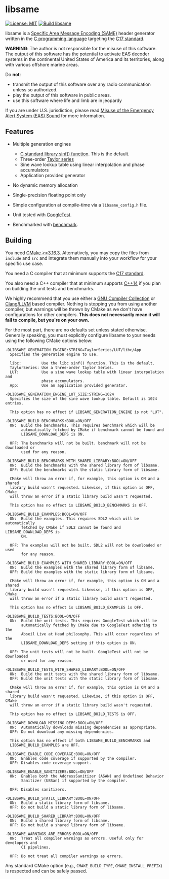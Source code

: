 # libsame

[![License: MIT](https://img.shields.io/badge/License-MIT-yellow.svg)](https://opensource.org/licenses/MIT) [![Build libsame](https://github.com/mcroddev/libsame/actions/workflows/build.yml/badge.svg)](https://github.com/mcroddev/libsame/actions/workflows/build.yml)

libsame is a [Specific Area Message Encoding (SAME)](https://en.wikipedia.org/wiki/Specific_Area_Message_Encoding) header generator
written in the [C programming language](https://en.wikipedia.org/wiki/C_(programming_language)) targeting the [C17 standard](https://en.wikipedia.org/wiki/C17_(C_standard_revision)).

**WARNING**: The author is not responsible for the misuse of this software. The
output of this software has the potential to activate EAS decoder systems in the
continental United States of America and its territories, along with various
offshore marine areas.

Do **not**:

- transmit the output of this software over any radio communication unless
  so authorized.
- play the output of this software in public areas.
- use this software where life and limb are in jeopardy

If you are under U.S. jurisdiction, please read 
[Misuse of the Emergency Alert System (EAS) Sound](https://www.fcc.gov/enforcement/areas/misuse-eas-sound) for more information.

## Features

* Multiple generation engines
  - [C standard library sinf() function](https://linux.die.net/man/3/sinf). This is the default.
  - Three-order [Taylor series](https://en.wikipedia.org/wiki/Taylor_series)
  - Sine wave lookup table using linear interpolation and phase accumulators
  - Application provided generator

* No dynamic memory allocation
* Single-precision floating point only
* Simple configuration at compile-time via a `libsame_config.h` file.

* Unit tested with [GoogleTest](https://github.com/google/googletest).
* Benchmarked with [benchmark](https://github.com/google/benchmark).

## Building

You need [CMake >=3.16.3](https://cmake.org). Alternatively, you may copy the
files from `include` and `src` and integrate them manually into your workflow
for your specific use case.

You need a C compiler that at minimum supports the [C17 standard](https://en.wikipedia.org/wiki/C17_(C_standard_revision)).

You also need a C++ compiler that at minimum supports [C++14](https://en.wikipedia.org/wiki/C%2B%2B14)
if you plan on building the unit tests and benchmarks.

We highly recommend that you use either a [GNU Compiler Collection](https://gcc.gnu.org/) or
[Clang/LLVM](https://clang.llvm.org/) based compiler. Nothing is stopping you from using another
compiler, but warnings will be thrown by CMake as we don't have configurations
for other compilers. **This does not necessarily mean it will fail to compile,
but you're on your own.**

For the most part, there are no defaults set unless stated otherwise. Generally
speaking, you must explicitly configure libsame to your needs using the
following CMake options below:

    -DLIBSAME_GENERATION_ENGINE:STRING=TaylorSeries/LUT/libc/App
      Specifies the generation engine to use.

      libc:         Use the libc sinf() function. This is the default.
      TaylorSeries: Use a three-order Taylor Series.
      LUT:          Use a sine wave lookup table with linear interpolation and
                    phase accumulators.
      App:          Use an application provided generator.

    -DLIBSAME_GENERATION_ENGINE_LUT_SIZE:STRING=1024
      Specifies the size of the sine wave lookup table. Default is 1024 entries.

      This option has no effect if LIBSAME_GENERATION_ENGINE is not "LUT".

    -DLIBSAME_BUILD_BENCHMARKS:BOOL=ON/OFF
      ON:  Build the benchmarks. This requires benchmark which will be
           automatically fetched by CMake if benchmark cannot be found and
           LIBSAME_DOWNLOAD_DEPS is ON.

      OFF: The benchmarks will not be built. benchmark will not be downloaded or
           used for any reason.

    -DLIBSAME_BUILD_BENCHMARKS_WITH_SHARED_LIBRARY:BOOL=ON/OFF
      ON:  Build the benchmarks with the shared library form of libsame.
      OFF: Build the benchmarks with the static library form of libsame.

      CMake will throw an error if, for example, this option is ON and a shared
      library build wasn't requested. Likewise, if this option is OFF, CMake
      will throw an error if a static library build wasn't requested.

      This option has no effect is LIBSAME_BUILD_BENCHMARKS is OFF.

    -DLIBSAME_BUILD_EXAMPLES:BOOL=ON/OFF
      ON:  Build the examples. This requires SDL2 which will be automatically
           fetched by CMake if SDL2 cannot be found and LIBSAME_DOWNLOAD_DEPS is
           ON.

      OFF: The examples will not be built. SDL2 will not be downloaded or used
           for any reason.

    -DLIBSAME_BUILD_EXAMPLES_WITH_SHARED_LIBRARY:BOOL=ON/OFF
      ON:  Build the examples with the shared library form of libsame.
      OFF: Build the examples with the static library form of libsame.

      CMake will throw an error if, for example, this option is ON and a shared
      library build wasn't requested. Likewise, if this option is OFF, CMake
      will throw an error if a static library build wasn't requested.

      This option has no effect is LIBSAME_BUILD_EXAMPLES is OFF.

    -DLIBSAME_BUILD_TESTS:BOOL=ON/OFF
      ON:  Build the unit tests. This requires GoogleTest which will be
           automatically fetched by CMake due to GoogleTest adhering to the
           Abseil Live at Head philosophy. This will occur regardless of the
           LIBSAME_DOWNLOAD_DEPS setting if this option is ON.

      OFF: The unit tests will not be built. GoogleTest will not be downloaded
           or used for any reason.

    -DLIBSAME_BUILD_TESTS_WITH_SHARED_LIBRARY:BOOL=ON/OFF
      ON:  Build the unit tests with the shared library form of libsame.
      OFF: Build the unit tests with the static library form of libsame.

      CMake will throw an error if, for example, this option is ON and a shared
      library build wasn't requested. Likewise, if this option is OFF, CMake
      will throw an error if a static library build wasn't requested.

      This option has no effect is LIBSAME_BUILD_TESTS is OFF.

    -DLIBSAME_DOWNLOAD_MISSING_DEPS:BOOL=ON/OFF
      ON:  Automatically downloads missing dependencies as appropriate.
      OFF: Do not download any missing dependencies.

      This option has no effect if both LIBSAME_BUILD_BENCHMARKS and
      LIBSAME_BUILD_EXAMPLES are OFF.

    -DLIBSAME_ENABLE_CODE_COVERAGE:BOOL=ON/OFF
      ON:  Enables code coverage if supported by the compiler.
      OFF: Disables code coverage support.

    -DLIBSAME_ENABLE_SANITIZERS:BOOL=ON/OFF
      ON:  Enables both the AddressSanitizer (ASAN) and Undefined Behavior
           Sanitizer (UBSan) if supported by the compiler.

      OFF: Disables sanitizers.

    -DLIBSAME_BUILD_STATIC_LIBRARY:BOOL=ON/OFF
      ON:  Build a static library form of libsame.
      OFF: Do not build a static library form of libsame.

    -DLIBSAME_BUILD_SHARED_LIBRARY:BOOL=ON/OFF
      ON:  Build a shared library form of libsame.
      OFF: Do not build a shared library form of libsame.

    -DLIBSAME_WARNINGS_ARE_ERRORS:BOOL=ON/OFF
      ON:  Treat all compiler warnings as errors. Useful only for developers and
           CI pipelines.

      OFF: Do not treat all compiler warnings as errors.

Any standard CMake option (e.g., `CMAKE_BUILD_TYPE`, `CMAKE_INSTALL_PREFIX`) is
respected and can be safely passed.
